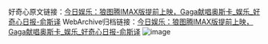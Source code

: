 好奇心原文链接：[今日娱乐：狼图腾IMAX版提前上映，Gaga献唱奥斯卡_娱乐_好奇心日报-俞斯译](https://www.qdaily.com/articles/6196.html)
WebArchive归档链接：[今日娱乐：狼图腾IMAX版提前上映，Gaga献唱奥斯卡_娱乐_好奇心日报-俞斯译](http://web.archive.org/web/20190623170043/https://www.qdaily.com/articles/6196.html)
![image](http://ww3.sinaimg.cn/large/007d5XDply1g3whn43v73j30u039u1im)
